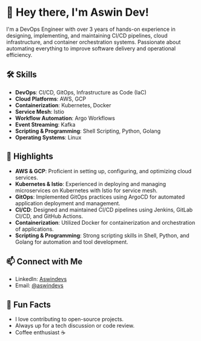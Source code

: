# 👋 Hey there, I'm Aswin Dev!

I'm a DevOps Engineer with over 3 years of hands-on experience in designing, implementing, and maintaining CI/CD pipelines, cloud infrastructure, and container orchestration systems. Passionate about automating everything to improve software delivery and operational efficiency.

## 🛠️ Skills

- **DevOps**: CI/CD, GitOps, Infrastructure as Code (IaC)
- **Cloud Platforms**: AWS, GCP
- **Containerization**: Kubernetes, Docker
- **Service Mesh**: Istio
- **Workflow Automation**: Argo Workflows
- **Event Streaming**: Kafka
- **Scripting & Programming**: Shell Scripting, Python, Golang
- **Operating Systems**: Linux

## 🌟 Highlights

- **AWS & GCP**: Proficient in setting up, configuring, and optimizing cloud services.
- **Kubernetes & Istio**: Experienced in deploying and managing microservices on Kubernetes with Istio for service mesh.
- **GitOps**: Implemented GitOps practices using ArgoCD for automated application deployment and management.
- **CI/CD**: Designed and maintained CI/CD pipelines using Jenkins, GitLab CI/CD, and GitHub Actions.
- **Containerization**: Utilized Docker for containerization and orchestration of applications.
- **Scripting & Programming**: Strong scripting skills in Shell, Python, and Golang for automation and tool development.

## 📫 Connect with Me

- LinkedIn: [Aswindevs](www.linkedin.com/in/aswin-dev-s)
- Email: [@aswindevs](aswindevs07@gmail.com)

## 🚀 Fun Facts

- I love contributing to open-source projects.
- Always up for a tech discussion or code review.
- Coffee enthusiast ☕

<!--
**aswindevs/aswindevs** is a ✨ _special_ ✨ repository because its `README.md` (this file) appears on your GitHub profile.

Here are some ideas to get you started:

- 🔭 I’m currently working on ...
- 🌱 I’m currently learning ...
- 👯 I’m looking to collaborate on ...
- 🤔 I’m looking for help with ...
- 💬 Ask me about ...
- 📫 How to reach me: ...
- 😄 Pronouns: ...
- ⚡ Fun fact: ...
-->

